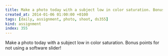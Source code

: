 ```yaml
---
title: Make a photo today with a subject low in color saturation. Bonus points for not using a software slider!
created_at: 2014-01-06 01:00:00 +0100
tags: [daily, assignment, photo, shoot, ds355]
kind: assignment
index: 355
---
```


Make a photo today with a subject low in color saturation. Bonus points for not using a software slider!
